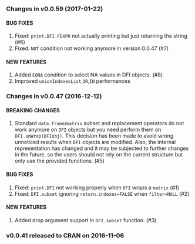 ### Changes in v0.0.59 (2017-01-22)

#### BUG FIXES
  1. Fixed: `print.DFI.FEXPR` not actually printing but just returning the string (#6)
  2. Fixed: `NOT` condition not working anymore in version 0.0.47 (#7)
  
#### NEW FEATURES
  1. Added `EQNA` condition to select NA values in DFI objects. (#8)
  2. Improved `unionIndexesList`,`OR`,`IN` performances


### Changes in v0.0.47 (2016-12-12)

#### BREAKING CHANGES
  1. Standard `data.frame`/`matrix` subset and replacement operators do not work anymore on `DFI` objects but you need perform them on `DFI.unWrap(DFIobj)`.
            This decision has been made to avoid wrong unnoticed results when `DFI` objects are modified. Also, the internal representation has changed and it
            may be subjected to further changes in the future, so the users should not rely on the current structure but only use the provided functions. (#5)

#### BUG FIXES
  1. Fixed: `print.DFI` not working properly when `DFI` wraps a `matrix` (#1)
  2. Fixed: `DFI.subset` ignoring `return.indexes=FALSE` when `filter=NULL` (#2)
  
#### NEW FEATURES
  1. Added drop argument support in `DFI.subset` function. (#3)


### v0.0.41 released to CRAN on 2016-11-06
